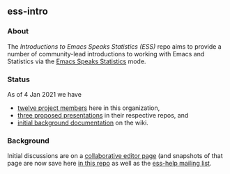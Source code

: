 ## ess-intro

### About

The _Introductions to Emacs Speaks Statistics (ESS)_ repo aims to provide a number of community-lead introductions to working with Emacs and Statistics via the [Emacs Speaks Statistics](https://ess.r-project.org/) mode.

### Status

As of 4 Jan 2021 we have
- [twelve project members](https://github.com/orgs/ess-intro/people) here in this organization,
- [three proposed presentations](https://github.com/ess-intro) in their respective repos, and 
- [initial background documentation](https://github.com/ess-intro/ess-intro/wiki) on the wiki.

### Background

Initial discussions are on a [collaborative editor page](http://collabedit.com/537yq) (and snapshots of that page are now save here [in this repo](collabedit/537yq.txt) as well as the [ess-help mailing list](https://stat.ethz.ch/mailman/listinfo/ess-help).
